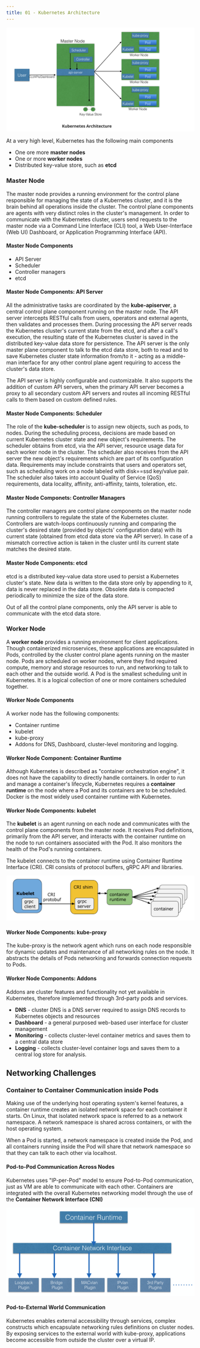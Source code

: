```yaml
---
title: 01 - Kubernetes Architecture
---
```


![Kubernetes Architecture](/introduction-to-kubernetes/kubernetes-architecture.jpg)

At a very high level, Kubernetes has the following main components

* One ore more **master nodes**
* One or more **worker nodes**
* Distributed key-value store, such as **etcd**

### Master Node

The master node provides a running environment for the control plane responsible for managing the state of a Kubernetes cluster, and it is the brain behind all operations inside the cluster. The control plane components are agents with very distinct roles in the cluster's management. In order to communicate with the Kubernetes cluster, users send requests to the master node via a Command Line Interface (CLI) tool, a Web User-Interface (Web UI) Dashboard, or Application Programming Interface (API).

#### Master Node Components

* API Server
* Scheduler
* Controller managers
* etcd

#### Master Node Components: API Server

All the administrative tasks are coordinated by the **kube-apiserver**, a central control plane component running on the master node. The API server intercepts RESTful calls from users, operators and external agents, then validates and processes them. During processing the API server reads the Kubernetes cluster's current state from the etcd, and after a call's execution, the resulting state of the Kubernetes cluster is saved in the distributed key-value data store for persistence. The API server is the only master plane component to talk to the etcd data store, both to read and to save Kubernetes cluster state information from/to it - acting as a middle-man interface for any other control plane agent requiring to access the cluster's data store.

The API server is highly configurable and customizable. It also supports the addition of custom API servers, when the primary API server becomes a proxy to all secondary custom API servers and routes all incoming RESTful calls to them based on custom defined rules.

#### Master Node Components: Scheduler

The role of the **kube-scheduler** is to assign new objects, such as pods, to nodes. During the scheduling process, decisions are made based on current Kubernetes cluster state and new object's requirements. The scheduler obtains from etcd, via the API server, resource usage data for each worker node in the cluster. The scheduler also receives from the API server the new object's requirements which are part of its configuration data. Requirements may include constraints that users and operators set, such as scheduling work on a node labeled with disk==ssd key/value pair. The scheduler also takes into account Quality of Service (QoS) requirements, data locality, affinity, anti-affinity, taints, toleration, etc.

#### Master Node Componets: Controller Managers

The controller managers are control plane components on the master node running controllers to regulate the state of the Kubernetes cluster. Controllers are watch-loops continuously running and comparing the cluster's desired state (provided by objects' configuration data) with its current state (obtained from etcd data store via the API server). In case of a mismatch corrective action is taken in the cluster until its current state matches the desired state.

#### Master Node Components: etcd

etcd is a distributed key-value data store used to persist a Kubernetes cluster's state. New data is written to the data store only by appending to it, data is never replaced in the data store. Obsolete data is compacted periodically to minimize the size of the data store.

Out of all the control plane components, only the API server is able to communicate with the etcd data store.

### Worker Node

A **worker node** provides a running environment for client applications. Though containerized microservices, these applications are encapsulated in Pods, controlled by the cluster control plane agents running on the master node. Pods are scheduled on worker nodes, where they find required compute, memory and storage resources to run, and networking to talk to each other and the outside world. A Pod is the smallest scheduling unit in Kubernetes. It is a logical collection of one or more containers scheduled together.

#### Worker Node Components

A worker node has the following components:

* Container runtime
* kubelet
* kube-proxy
* Addons for DNS, Dashboard, cluster-level monitoring and logging.

#### Worker Node Component: Container Runtime

Although Kubernetes is described as "container orchestration engine", it does not have the capability to directly handle containers. In order to run and manage a container's lifecycle, Kubernetes requires a **container runtime** on the node where a Pod and its containers are to be scheduled. Docker is the most widely used container runtime with Kubernetes.

#### Worker Node Components: kubelet

The **kubelet** is an agent running on each node and communicates with the control plane components from the master node. It receives Pod definitions, primarily from the API server, and interacts with the container runtime on the node to run containers associated with the Pod. It also monitors the health of the Pod's running containers.

The kubelet connects to the container runtime using Container Runtime Interface (CRI). CRI consists of protocol buffers, gRPC API and libraries.

![CRI Shim](/introduction-to-kubernetes/CRI.png)

#### Worker Node Components: kube-proxy

The kube-proxy is the network agent which runs on each node responsible for dynamic updates and maintenance of all networking rules on the node. It abstracts the details of Pods networking and forwards connection requests to Pods.

#### Worker Node Components: Addons

Addons are cluster features and functionality not yet available in Kubernetes, therefore implemented through 3rd-party pods and services.

* **DNS** - cluster DNS is a DNS server required to assign DNS records to Kubernetes objects and resources
* **Dashboard** - a general purposed web-based user interface for cluster management
* **Monitoring** - collects cluster-level container metrics and saves them to a central data store
* **Logging** - collects cluster-level container logs and saves them to a central log store for analysis.

## Networking Challenges

### Container to Container Communication inside Pods

Making use of the underlying host operating system's kernel features, a container runtime creates an isolated network space for each container it starts. On Linux, that isolated network space is referred to as a network namespace. A network namespace is shared across containers, or with the host operating system.

When a Pod is started, a network namespace is created inside the Pod, and all containers running inside the Pod will share that network namespace so that they can talk to each other via localhost.

#### Pod-to-Pod Communication Across Nodes

Kubernetes uses "IP-per-Pod" model to ensure Pod-to-Pod communication, just as VM are able to communicate with each other. Containers are integrated with the overall Kubernetes networking model through the use of the **Container Network Interface (CNI)**

![Container_Network_Interface_CNI](/introduction-to-kubernetes/Container_Network_Interface_CNI.png)

#### Pod-to-External World Communication

Kubernetes enables external accessibility through services, complex constructs which encapsulate networking rules definitions on cluster nodes. By exposing services to the external world with kube-proxy, applications become accessible from outside the cluster over a virtual IP.
